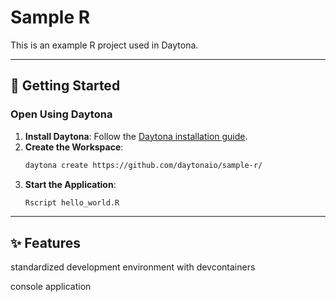# Sample R

This is an example R project used in Daytona.

---

## 🚀 Getting Started  

### Open Using Daytona  

1. **Install Daytona**: Follow the [Daytona installation guide](https://www.daytona.io/docs/installation/installation/).  
2. **Create the Workspace**:  
   ```bash  
   daytona create https://github.com/daytonaio/sample-r/
   ```
3. **Start the Application**:  
   ```bash  
   Rscript hello_world.R
   ```  

---

## ✨ Features  

standardized development environment with devcontainers

console application
